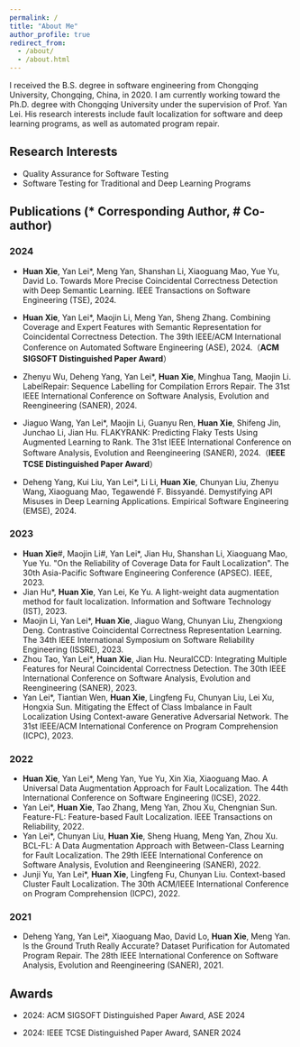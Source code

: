 ```yaml
---
permalink: /
title: "About Me"
author_profile: true
redirect_from: 
  - /about/
  - /about.html
---
```


I received the B.S. degree in software engineering from Chongqing University, Chongqing, China, in 2020. I am currently working toward the Ph.D. degree with Chongqing University under the supervision of Prof. Yan Lei. His research interests include fault localization for software and deep learning programs, as well as automated program repair.

## Research Interests

- Quality Assurance for Software Testing
- Software Testing for Traditional and Deep Learning Programs

## Publications **(\* Corresponding Author, # Co-author)**

### 2024

-  **Huan Xie**, Yan Lei*, Meng Yan, Shanshan Li, Xiaoguang Mao, Yue Yu, David Lo. Towards More Precise Coincidental Correctness Detection with Deep Semantic Learning. IEEE Transactions on Software Engineering (TSE), 2024.
- **Huan Xie**, Yan Lei*, Maojin Li, Meng Yan, Sheng Zhang. Combining Coverage and Expert Features with Semantic Representation for Coincidental Correctness Detection. The 39th IEEE/ACM International Conference on Automated Software Engineering (ASE), 2024.（**ACM SIGSOFT Distinguished Paper Award**）
- Zhenyu Wu, Deheng Yang, Yan Lei*, **Huan Xie**, Minghua Tang, Maojin Li. LabelRepair: Sequence Labelling for Compilation Errors Repair. The 31st IEEE International Conference on Software Analysis, Evolution and Reengineering (SANER), 2024. 

- Jiaguo Wang, Yan Lei*, Maojin Li, Guanyu Ren, **Huan Xie**, Shifeng Jin, Junchao Li, Jian Hu. FLAKYRANK: Predicting Flaky Tests Using Augmented Learning to Rank. The 31st IEEE International Conference on Software Analysis, Evolution and Reengineering (SANER), 2024.（**IEEE TCSE Distinguished Paper Award**）
- Deheng Yang, Kui Liu, Yan Lei*, Li Li, **Huan Xie**, Chunyan Liu, Zhenyu Wang, Xiaoguang Mao, Tegawendé F. Bissyandé. Demystifying API Misuses in Deep Learning Applications. Empirical Software Engineering (EMSE), 2024.

### 2023

- **Huan Xie**#, Maojin Li#, Yan Lei*, Jian Hu, Shanshan Li, Xiaoguang Mao, Yue Yu. "On the Reliability of Coverage Data for Fault Localization". The 30th Asia-Pacific Software Engineering Conference (APSEC). IEEE, 2023.
- Jian Hu*, **Huan Xie**, Yan Lei, Ke Yu. A light-weight data augmentation method for fault localization. Information and Software Technology (IST), 2023.
- Maojin Li, Yan Lei*, **Huan Xie**, Jiaguo Wang, Chunyan Liu, Zhengxiong Deng. Contrastive Coincidental Correctness Representation Learning. The 34th IEEE International Symposium on Software Reliability Engineering (ISSRE), 2023.
- Zhou Tao, Yan Lei*, **Huan Xie**, Jian Hu. NeuralCCD: Integrating Multiple Features for Neural Coincidental Correctness Detection. The 30th IEEE International Conference on Software Analysis, Evolution and Reengineering (SANER), 2023.
- Yan Lei*, Tiantian Wen, **Huan Xie**, Lingfeng Fu, Chunyan Liu, Lei Xu, Hongxia Sun. Mitigating the Effect of Class Imbalance in Fault Localization Using Context-aware Generative Adversarial Network. The 31st IEEE/ACM International Conference on Program Comprehension (ICPC), 2023.

### 2022

- **Huan Xie**, Yan Lei*, Meng Yan, Yue Yu, Xin Xia, Xiaoguang Mao. A Universal Data Augmentation Approach for Fault Localization. The 44th International Conference on Software Engineering (ICSE), 2022.
- Yan Lei*, **Huan Xie**, Tao Zhang, Meng Yan, Zhou Xu, Chengnian Sun. Feature-FL: Feature-based Fault Localization. IEEE Transactions on Reliability, 2022.
- Yan Lei*, Chunyan Liu, **Huan Xie**, Sheng Huang, Meng Yan, Zhou Xu. BCL-FL: A Data Augmentation Approach with Between-Class Learning for Fault Localization. The 29th IEEE International Conference on Software Analysis, Evolution and Reengineering (SANER), 2022.
- Junji Yu, Yan Lei*, **Huan Xie**, Lingfeng Fu, Chunyan Liu. Context-based Cluster Fault Localization. The 30th ACM/IEEE International Conference on Program Comprehension (ICPC), 2022.

### 2021

- Deheng Yang, Yan Lei*, Xiaoguang Mao, David Lo, **Huan Xie**, Meng Yan. Is the Ground Truth Really Accurate? Dataset Purification for Automated Program Repair. The 28th IEEE International Conference on Software Analysis, Evolution and Reengineering (SANER), 2021.

## **Awards**

- 2024: ACM SIGSOFT Distinguished Paper Award, ASE 2024

- 2024: IEEE TCSE Distinguished Paper Award, SANER 2024
